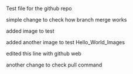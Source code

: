 Test file for the github repo

simple change to check how branch merge works

added image to test

added another image to test
Hello_World_Images

edited this line with github web

another change to check pull command
